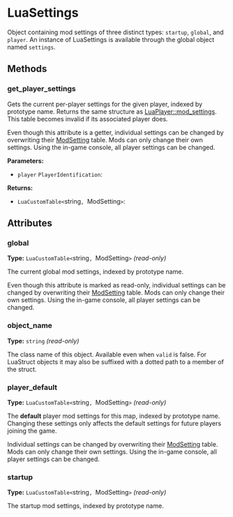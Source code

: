 # LuaSettings

Object containing mod settings of three distinct types: `startup`, `global`, and `player`. An instance of LuaSettings is available through the global object named `settings`.

## Methods

### get_player_settings

Gets the current per-player settings for the given player, indexed by prototype name. Returns the same structure as [LuaPlayer::mod_settings](runtime:LuaPlayer::mod_settings). This table becomes invalid if its associated player does.

Even though this attribute is a getter, individual settings can be changed by overwriting their [ModSetting](runtime:ModSetting) table. Mods can only change their own settings. Using the in-game console, all player settings can be changed.

**Parameters:**

- `player` `PlayerIdentification`: 

**Returns:**

- `LuaCustomTable<`string`, `ModSetting`>`: 

## Attributes

### global

**Type:** `LuaCustomTable<`string`, `ModSetting`>` _(read-only)_

The current global mod settings, indexed by prototype name.

Even though this attribute is marked as read-only, individual settings can be changed by overwriting their [ModSetting](runtime:ModSetting) table. Mods can only change their own settings. Using the in-game console, all player settings can be changed.

### object_name

**Type:** `string` _(read-only)_

The class name of this object. Available even when `valid` is false. For LuaStruct objects it may also be suffixed with a dotted path to a member of the struct.

### player_default

**Type:** `LuaCustomTable<`string`, `ModSetting`>` _(read-only)_

The **default** player mod settings for this map, indexed by prototype name. Changing these settings only affects the default settings for future players joining the game.

Individual settings can be changed by overwriting their [ModSetting](runtime:ModSetting) table. Mods can only change their own settings. Using the in-game console, all player settings can be changed.

### startup

**Type:** `LuaCustomTable<`string`, `ModSetting`>` _(read-only)_

The startup mod settings, indexed by prototype name.

